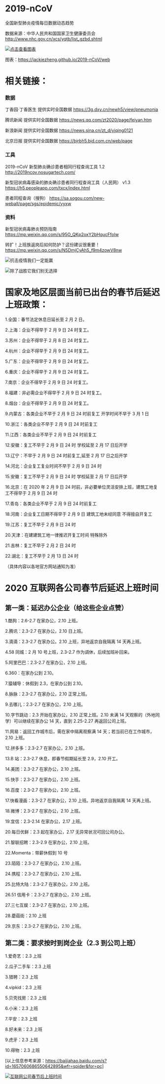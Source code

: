 # 2019-nCoV

全国新型肺炎疫情每日数据动态趋势

数据来源：中华人民共和国国家卫生健康委员会 http://www.nhc.gov.cn/xcs/yqtb/list_gzbd.shtml

[![点击查看图表](https://github.com/JackieZheng/2019-nCoV/blob/master/Image/20200202.png)](https://jackiezheng.github.io/2019-nCoV/web/index.html)

图表：https://jackiezheng.github.io/2019-nCoV/web

# 相关链接：

### 数据

丁香园·丁香医生 提供实时全国数据 https://3g.dxy.cn/newh5/view/pneumonia

腾讯新闻 提供实时全国数据 https://news.qq.com/zt2020/page/feiyan.htm

新浪新闻 提供实时全国数据 https://news.sina.cn/zt_d/yiqing0121

北京日报 提供实时全国数据 https://bjrbh5.bjd.com.cn/web/page

### 工具

2019-nCoV 新型肺炎确诊患者相同行程查询工具 1.2 http://2019ncov.nosugartech.com/

新型冠状病毒感染的肺炎确诊患者同行程查询工具（人民网） v1.3 https://h5.peopleapp.com/txcx/index.html

患者同程查询（搜狗） https://sa.sogou.com/new-weball/page/sgs/epidemic/yyxw

### 资料

新型冠状病毒肺炎预防指南 https://mp.weixin.qq.com/s/95O_QKp2oxY2bHqucFfolw

转扩！上班族返岗后如何防护？这份建议很重要！ https://mp.weixin.qq.com/s/N5DmjCyAh5_f9m4zowV8nw

![抗击疫情我们一定能赢](https://github.com/JackieZheng/2019-nCoV/blob/master/Image/1.png)

![除了战胜它我们别无选择](https://github.com/JackieZheng/2019-nCoV/blob/master/Image/2.png)

# 国家及地区层面当前已出台的春节后延迟上班政策：

1.全国：春节法定休息日延长至 2 月 2 日。

2.上海：企业不得早于 2 月 9 日 24 时复工。

3.苏州：企业不得早于 2 月 8 日 24 时复工。

4.杭州：企业不得早于 2 月 9 日 24 时复工。

5.广东：企业不得早于 2 月 9 日 24 时复工。

6.重庆：企业不得早于 2 月 9 日 24 时复工。

7.南京：企业不得早于 2 月 9 日 24 时复工。

8.福建：非必需企业不得早于 2 月 9 日 24 时复工。

8.烟台：企业不得早于 2 月 9 日 24 时复工。

9.内蒙古：各类企业不早于 2 月 9 日 24 时前复工 开学时间不早于 3 月 1 日

10.浙江：各类企业不早于 2 月 9 日 24 时前复工

11.江西：各类企业不早于 2 月 9 日 24 时前复工

12.安徽：复工不早于 2 月 9 日 24 时 学校延至 2 月 17 日后开学

13.辽宁：不早于 2 月 9 日 24 时前复工,延至 2 月 17 日之后开学

14.河北：企业复工复业时间不早于 2 月 9 日 24 时

15.安徽：复工不早于 2 月 9 日 24 时 学校延至 2 月 17 日后开学

16.北京：在 2020 年 2 月 9 日 24 时前，非必要单位灵活安排上班，建筑工地复工不得早于 2 月 9 日 24 时

17.青岛：各类企业不早于 2 月 9 日 24 时前复工

18.河南：企业复工日期不得早于 2 月 9 日 建筑工地未经同意 不得擅自开复工

19.江苏：复工不早于 2 月 9 日 24 时

20.天津：在建建筑工地一律推迟开复工时间 特殊除外

21.吉林：复工不早于 2 月 2 日 24 时

22.湖北：复工不早于 2 月 13 日 24 时

（具体内容以各地官方网站通知为准）

# 2020 互联网各公司春节后延迟上班时间

## 第一类：延迟办公企业（给这些企业点赞）

1.酷狗：2.6-2.7 在家办公，2.10 上班。

2.腾讯：2.3-2.7 在家办公，2.10 日上班。

3.滴滴：2.3-2.7 在家办公。2.10 上班，异地返京自我隔离 14 天再上班。

4.58 同城：2 月 10 号上班，2.3-2.7 作为调休，后续加班补回来。

5.阿里巴巴：2.3-2.7 在家办公，2.10 上班。

6.360：在家办公到 2.10。

7.猿辅导：休假到 2.3，在家办公到 2.10。

8.脉脉：2.3-2.7 在家办公，2.10 正常上班。

9.去哪儿：2.3-2.7 在家办公，2.10 上班。

10.字节跳动：2.3 开始在家办公，2.10 正常上班。2.10 未满 14 天观察的（外地同学）可以继续在家办公 14 天，直到 2.25-2.27 再返回公司上班。

11.网易：返回工作城市后，需在家中隔离观察满 14 天；若当前已在工作城市，2.10 上班。

12.拼多多：2.3-2.7 在家办公，2.10 上班。

13.B 站：2.3-2.7 休息，即春节假期延长至 2.9，2.10 开工。

14.美团：2.3-2.7 在家办公，2.10 上班。

15.快手：2.3-2.7 在家办公，2.10 上班。

16.百度：2.3-2.7 在家办公，2.10 上班。

17.快看漫画：2.3-2.7 在家办公，2.10 上班。异地返京自我隔离 14 天再上班。

18.微博：2.3-2.7 在家办公，2.10 上班。

19.宜信：2.3-2.14 在家办公，2.17 上班。

20.每日优鲜：2.3 起在家办公，2.17 无异常状况可回公司办公。

21.智联招聘：2.3-2.9 在家办公，2.10 上班。

22.Momenta：带薪休假到 10 号

23.陌陌：2.3-2.7 在家办公，2.10 上班。

24.携程：2.3-2.7 在家办公，2.10 上班。

25.比特大陆：2.3-2.7 在家办公，2.10 上班。

26.51 信用卡：2.3-2.7 在家办公，2.10 上班。

27.三七互娱：2.3-2.7 在家办公，2.10 上班。

28.蘑菇街：2.10 上班

29.京东：2.3-2.7 在家办公，2.10 上班。

## 第二类：要求按时到岗企业（2.3 到公司上班）

1.爱奇艺：2.3 上班

2.瓜子二手车：2.3 上班

3.猎聘：2.3 上班

4.vipkid：2.3 上班

5.贝壳找房：2.3 上班

6.小米：2.3 上班

7.平安：2.3 上班

8.好未来：2.3 上班

9.虎牙：2.3 上班

10.得物：2.3 上班

[以上信息参考来源：https://baijiahao.baidu.com/s?id=1657060686550642895&wfr=spider&for=pc]

[![互联网公司春节后上班时间](https://github.com/JackieZheng/2019-nCoV/blob/master/Image/aa0d937dly1gbcnfqzavgj20vy3shkjl.png)](https://s.weibo.com/weibo?q=%23%E4%BA%92%E8%81%94%E7%BD%91%E5%85%AC%E5%8F%B8%E6%98%A5%E8%8A%82%E5%90%8E%E4%B8%8A%E7%8F%AD%E6%97%B6%E9%97%B4%23)
